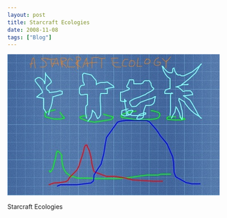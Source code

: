 ```yaml
---
layout: post
title: Starcraft Ecologies
date: 2008-11-08
tags: ["Blog"]
---
```


![](k3Im6rfOqg29puaaXAXLCft8o1_500.jpg)  

Starcraft Ecologies